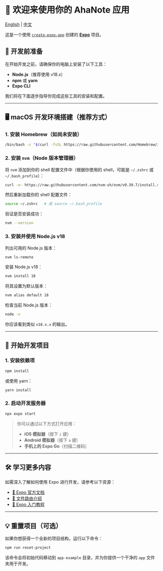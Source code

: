 # 🚀 欢迎来使用你的 AhaNote 应用

[English](./README.md) | [中文](./README_CN.md)

这是一个使用 [`create-expo-app`](https://www.npmjs.com/package/create-expo-app) 创建的 [**Expo**](https://expo.dev) 项目。

## 🧰 开发前准备

在开始开发之前，请确保你的电脑上安装了以下工具：

- **Node.js**（推荐使用 v18.x）
- **npm** 或 **yarn**
- **Expo CLI**

我们将在下面逐步指导你完成这些工具的安装和配置。

---

## 🖥️ macOS 开发环境搭建（推荐方式）

### 1. 安装 Homebrew（如尚未安装）

```bash
/bin/bash -c "$(curl -fsSL https://raw.githubusercontent.com/Homebrew/install/HEAD/install.sh)"
```

### 2. 安装 `nvm`（Node 版本管理器）

将 `nvm` 添加到你的 shell 配置文件中（根据你使用的 shell，可能是 `~/.zshrc` 或 `~/.bash_profile`）：

```bash
curl -o- https://raw.githubusercontent.com/nvm-sh/nvm/v0.39.7/install.sh | bash
```

然后重新加载你的 shell 配置文件：

```bash
source ~/.zshrc   # 或 source ~/.bash_profile
```

验证是否安装成功：

```bash
nvm --version
```

### 3. 安装并使用 Node.js v18

列出可用的 Node.js 版本：

```bash
nvm ls-remote
```

安装 Node.js v18：

```bash
nvm install 18
```

将其设置为默认版本：

```bash
nvm alias default 18
```

检查当前 Node.js 版本：

```bash
node -v
```

你应该看到类似 `v18.x.x` 的输出。

---

## 📱 开始开发项目

### 1. 安装依赖项

```bash
npm install
```

或使用 yarn：

```bash
yarn install
```

### 2. 启动开发服务器

```bash
npx expo start
```

> 你可以通过以下方式打开应用：
> - **iOS 模拟器**（按下 `i` 键）
> - **Android 模拟器**（按下 `a` 键）
> - **手机上的 Expo Go**（扫描二维码）

---

## 🛠️ 学习更多内容

如需深入了解如何使用 Expo 进行开发，请参考以下资源：

- [📘 Expo 官方文档](https://docs.expo.dev/)
- [📘 文件路由介绍](https://docs.expo.dev/router/introduction/)
- [📘 Expo 入门教程](https://docs.expo.dev/tutorial/introduction/)

---

## 💡 重置项目（可选）

如果你想获得一个全新的项目结构，运行以下命令：

```bash
npm run reset-project
```

该命令会将初始代码移动到 `app-example` 目录，并为你提供一个干净的 `app` 文件夹用于开发。
